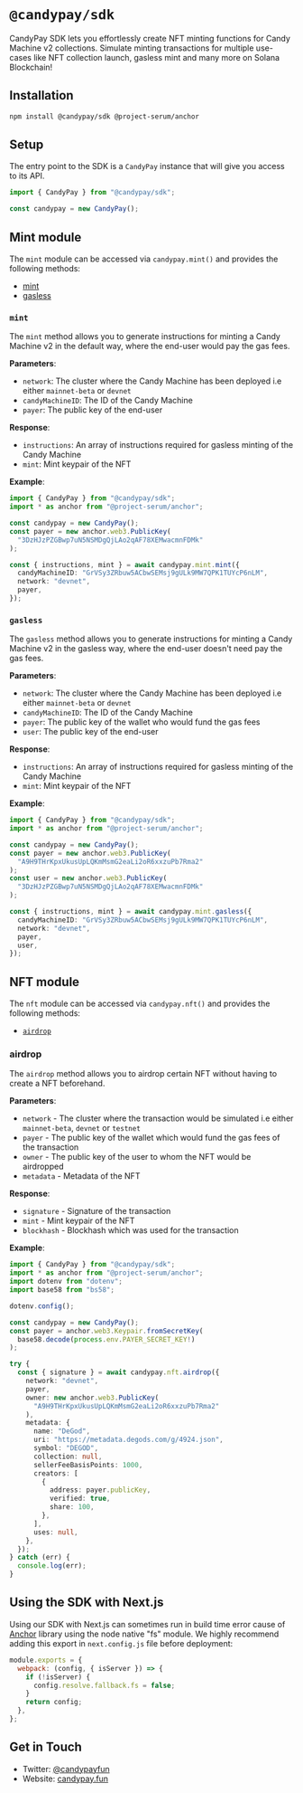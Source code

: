 # `@candypay/sdk`

CandyPay SDK lets you effortlessly create NFT minting functions for Candy Machine v2 collections. Simulate minting transactions for multiple use-cases like NFT collection launch, gasless mint and many more on Solana Blockchain!

## Installation

```bash
npm install @candypay/sdk @project-serum/anchor
```

## Setup

The entry point to the SDK is a `CandyPay` instance that will give you access to its API.

```ts
import { CandyPay } from "@candypay/sdk";

const candypay = new CandyPay();
```

## Mint module

The `mint` module can be accessed via `candypay.mint()` and provides the following methods:

- [mint](#mint)
- [gasless](#gasless)

### `mint`

The `mint` method allows you to generate instructions for minting a Candy Machine v2 in the default way, where the end-user would pay the gas fees.

**Parameters**:

- `network`: The cluster where the Candy Machine has been deployed i.e either `mainnet-beta` or `devnet`
- `candyMachineID`: The ID of the Candy Machine
- `payer`: The public key of the end-user

**Response**:

- `instructions`: An array of instructions required for gasless minting of the Candy Machine
- `mint`: Mint keypair of the NFT

**Example**:

```ts
import { CandyPay } from "@candypay/sdk";
import * as anchor from "@project-serum/anchor";

const candypay = new CandyPay();
const payer = new anchor.web3.PublicKey(
  "3DzHJzPZGBwp7uN5NSMDgQjLAo2qAF78XEMwacmnFDMk"
);

const { instructions, mint } = await candypay.mint.mint({
  candyMachineID: "GrVSy3ZRbuw5ACbwSEMsj9gULk9MW7QPK1TUYcP6nLM",
  network: "devnet",
  payer,
});
```

### `gasless`

The `gasless` method allows you to generate instructions for minting a Candy Machine v2 in the gasless way, where the end-user doesn't need pay the gas fees.

**Parameters**:

- `network`: The cluster where the Candy Machine has been deployed i.e either `mainnet-beta` or `devnet`
- `candyMachineID`: The ID of the Candy Machine
- `payer`: The public key of the wallet who would fund the gas fees
- `user`: The public key of the end-user

**Response**:

- `instructions`: An array of instructions required for gasless minting of the Candy Machine
- `mint`: Mint keypair of the NFT

**Example**:

```ts
import { CandyPay } from "@candypay/sdk";
import * as anchor from "@project-serum/anchor";

const candypay = new CandyPay();
const payer = new anchor.web3.PublicKey(
  "A9H9THrKpxUkusUpLQKmMsmG2eaLi2oR6xxzuPb7Rma2"
);
const user = new anchor.web3.PublicKey(
  "3DzHJzPZGBwp7uN5NSMDgQjLAo2qAF78XEMwacmnFDMk"
);

const { instructions, mint } = await candypay.mint.gasless({
  candyMachineID: "GrVSy3ZRbuw5ACbwSEMsj9gULk9MW7QPK1TUYcP6nLM",
  network: "devnet",
  payer,
  user,
});
```

## NFT module

The `nft` module can be accessed via `candypay.nft()` and provides the following methods:

- [`airdrop`](#airdrop)

### airdrop

The `airdrop` method allows you to airdrop certain NFT without having to create a NFT beforehand.

**Parameters**:

- `network` - The cluster where the transaction would be simulated i.e either `mainnet-beta`, `devnet` or `testnet`
- `payer` - The public key of the wallet which would fund the gas fees of the transaction
- `owner` - The public key of the user to whom the NFT would be airdropped
- `metadata` - Metadata of the NFT

**Response**:

- `signature` - Signature of the transaction
- `mint` - Mint keypair of the NFT
- `blockhash` - Blockhash which was used for the transaction

**Example**:

```ts
import { CandyPay } from "@candypay/sdk";
import * as anchor from "@project-serum/anchor";
import dotenv from "dotenv";
import base58 from "bs58";

dotenv.config();

const candypay = new CandyPay();
const payer = anchor.web3.Keypair.fromSecretKey(
  base58.decode(process.env.PAYER_SECRET_KEY!)
);

try {
  const { signature } = await candypay.nft.airdrop({
    network: "devnet",
    payer,
    owner: new anchor.web3.PublicKey(
      "A9H9THrKpxUkusUpLQKmMsmG2eaLi2oR6xxzuPb7Rma2"
    ),
    metadata: {
      name: "DeGod",
      uri: "https://metadata.degods.com/g/4924.json",
      symbol: "DEGOD",
      collection: null,
      sellerFeeBasisPoints: 1000,
      creators: [
        {
          address: payer.publicKey,
          verified: true,
          share: 100,
        },
      ],
      uses: null,
    },
  });
} catch (err) {
  console.log(err);
}
```

## Using the SDK with Next.js

Using our SDK with Next.js can sometimes run in build time error cause of [Anchor](https://npmjs.com/package/@project-serum/anchor) library using the node native "fs" module. We highly recommend adding this export in `next.config.js` file before deployment:

```js
module.exports = {
  webpack: (config, { isServer }) => {
    if (!isServer) {
      config.resolve.fallback.fs = false;
    }
    return config;
  },
};
```

## Get in Touch

- Twitter: [@candypayfun](https://twitter.com/candypayfun)
- Website: [candypay.fun](https://candypay.fun)
